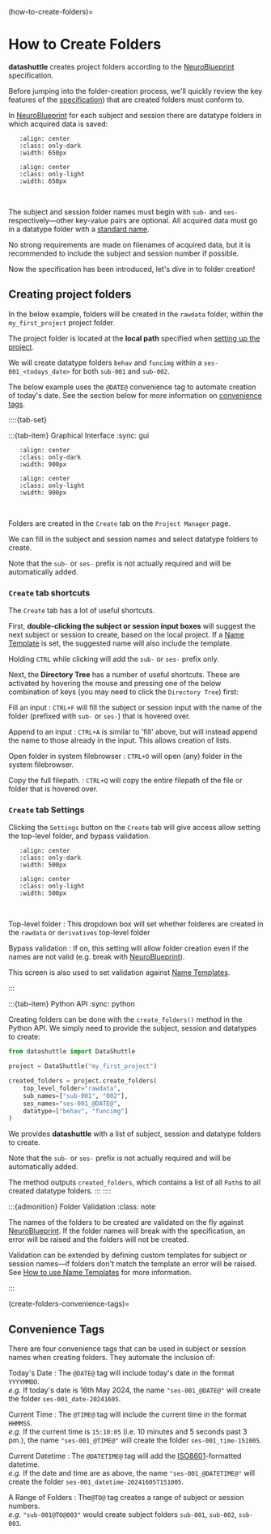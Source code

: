 (how-to-create-folders)=
# How to Create Folders

**datashuttle** creates project folders
according to the [NeuroBlueprint](https://neuroblueprint.neuroinformatics.dev/)
specification.

Before jumping into the folder-creation process, we'll quickly
review the key features of the
[specification](https://neuroblueprint.neuroinformatics.dev/specification.html))
that are created folders must conform to.

In [NeuroBlueprint](https://neuroblueprint.neuroinformatics.dev/) for each
subject and session there are datatype folders in which acquired
data is saved:

```{image} /_static/NeuroBlueprint_project_tree_dark.png
   :align: center
   :class: only-dark
   :width: 650px
```
```{image} /_static/NeuroBlueprint_project_tree_light.png
   :align: center
   :class: only-light
   :width: 650px
```
<br>


The subject and session folder names must begin with `sub-` and `ses-`
respectively—other key-value pairs are optional. All acquired data must go
in a datatype folder with a
[standard name](https://neuroblueprint.neuroinformatics.dev/specification.html).

No strong requirements are made on filenames of acquired data, but it is recommended
to include the subject and session number if possible.

Now the specification has been introduced, let's dive in to folder creation!


## Creating project folders

In the below example, folders will be created in the `rawdata` folder,
within the `my_first_project` project folder.

The project folder is located at the **local path**
specified when [setting up the project](make-a-new-project).

We will create datatype folders `behav` and `funcimg`
within a `ses-001_<todays_date>` for both `sub-001` and `sub-002`.

The below example uses the `@DATE@` convenience tag to automate
creation of today's date. See the section below for more
information on
[convenience tags](create-folders-convenience-tags).


::::{tab-set}

:::{tab-item} Graphical Interface
:sync: gui


```{image} /_static/screenshots/how-to-create-folders-example-dark.png
   :align: center
   :class: only-dark
   :width: 900px
```
```{image} /_static/screenshots/how-to-create-folders-example-light.png
   :align: center
   :class: only-light
   :width: 900px
```
<br>


Folders are created in the `Create` tab on the `Project Manager` page.

We can fill in the subject and session names and select datatype
folders to create.

Note that the `sub-` or `ses-` prefix is not actually required and will
be automatically added.

### `Create` tab shortcuts

The `Create` tab has a lot of useful shortcuts.

First, **double-clicking the subject or session input boxes** will suggest
the next subject or session to create, based on the local project.
If a [Name Template](how-to-use-name-templates) is set, the
suggested name  will also include the template.

Holding `CTRL` while clicking will add the `sub-`
or `ses-` prefix only.

Next, the **Directory Tree** has a number of useful shortcuts. These are
activated by hovering the mouse and pressing one of the below combination
of keys (you may need to click the `Directory Tree`) first:

Fill an input
: `CTRL+F` will fill the subject or session input with the name
of the folder (prefixed with `sub-` or `ses-`) that is hovered over.

Append to an input
: `CTRL+A` is similar to 'fill' above, but will instead append the name
to those already in the input. This allows creation of lists.

Open folder in system filebrowser
: `CTRL+O` will open (any) folder in the system filebrowser.

Copy the full filepath.
: `CTRL+Q` will copy the entire filepath of the file or
folder that is hovered over.


### `Create` tab Settings

Clicking the `Settings` button on the `Create` tab will give access
allow setting the top-level folder, and bypass validation.

```{image} /_static/screenshots/how-to-create-folders-settings-dark.png
   :align: center
   :class: only-dark
   :width: 500px
```
```{image} /_static/screenshots/how-to-create-folders-settings-light.png
   :align: center
   :class: only-light
   :width: 500px
```
<br>

Top-level folder
: This dropdown box will set whether folderes are created in the
`rawdata` or `derivatives` top-level folder

Bypass validation
: If on, this setting will allow folder creation even if the names
are not valid (e.g. break with
[NeuroBlueprint](https://neuroblueprint.neuroinformatics.dev/)).

This screen is also used to set validation against
[Name Templates](how-to-use-name-templates).

:::

:::{tab-item} Python API
:sync: python

Creating folders can be done with the `create_folders()` method in the Python API.
We simply need to provide the subject, session and datatypes to create:

```python
from datashuttle import DataShuttle

project = DataShuttle("my_first_project")

created_folders = project.create_folders(
    top_level_folder="rawdata",
    sub_names=["sub-001", "002"],
    ses_names="ses-001_@DATE@",
    datatype=["behav", "funcimg"]
)
```

We provides **datashuttle** with a list of subject, session and
datatype folders to create.

Note that the `sub-` or `ses-` prefix is not actually required and will
be automatically added.

The method outputs `created_folders`, which contains a list of all
`Path`s to all created datatype folders.
:::
::::

:::{admonition} Folder Validation
:class: note

The names of the folders to be created are validated on the fly against
[NeuroBlueprint](https://neuroblueprint.neuroinformatics.dev/).
If the folder names will break with the specification, an error will
be raised and the folders will not be created.

Validation can be extended by defining custom templates for subject
or session names—if folders don't match the template an error will be raised.
See [How to use Name Templates](how-to-use-name-templates) for more information.

:::

(create-folders-convenience-tags)=
## Convenience Tags

There are four convenience tags that can be used in subject or session
names when creating folders. They automate the inclusion of:

Today's Date
: The `@DATE@` tag will include today's date in the format `YYYYMMDD`. \
    *e.g.* If today's date is 16th May 2024, the name `"ses-001_@DATE@"` will
create the folder `ses-001_date-20241605`.

Current Time
: The `@TIME@` tag will include the current time in the format `HHMMSS`. \
    *e.g.* If the current time is `15:10:05` (i.e. 10 minutes and 5 seconds past 3 pm.),
the name `"ses-001_@TIME@"` will create the folder `ses-001_time-151005`.

Current Datetime
: The `@DATETIME@` tag will add the
[ISO8601](https://en.wikipedia.org/wiki/ISO_8601)-formatted datetime. \
    *e.g.* If the date and time are as above, the name `"ses-001_@DATETIME@"` will
create the folder `ses-001_datetime-20241605T151005`.

A Range of Folders
: The`@TO@` tag creates a range of subject or session numbers. \
    *e.g.* `"sub-001@TO@003"` would create subject folders `sub-001`, `sub-002`, `sub-003`.
